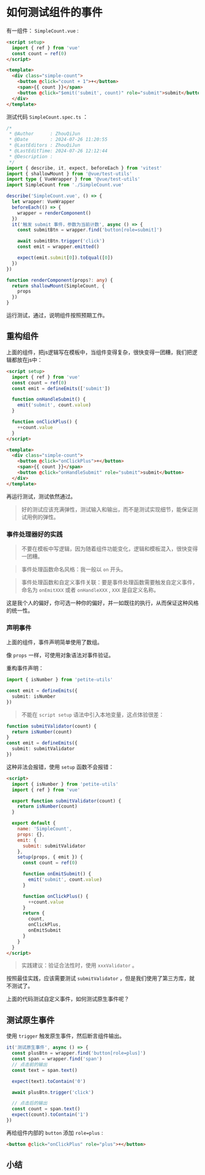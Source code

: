 # 如何测试组件的事件

有一组件： `SimpleCount.vue` :

```html
<script setup>
  import { ref } from 'vue'
  const count = ref(0)
</script>

<template>
  <div class="simple-count">
    <button @click="count + 1">+</button>
    <span>{{ count }}</span>
    <button @click="$emit('submit', count)" role="submit">submit</button>
  </div>
</template>
```

测试代码 `SimpleCount.spec.ts` ：

```ts
/*
 * @Author      : ZhouQiJun
 * @Date        : 2024-07-26 11:20:55
 * @LastEditors : ZhouQiJun
 * @LastEditTime: 2024-07-26 12:12:44
 * @Description :
 */
import { describe, it, expect, beforeEach } from 'vitest'
import { shallowMount } from '@vue/test-utils'
import type { VueWrapper } from '@vue/test-utils'
import SimpleCount from './SimpleCount.vue'

describe('SimpleCount.vue', () => {
  let wrapper: VueWrapper
  beforeEach(() => {
    wrapper = renderComponent()
  })
  it('触发 submit 事件，参数为当前计数', async () => {
    const submitBtn = wrapper.find('button[role=submit]')

    await submitBtn.trigger('click')
    const emit = wrapper.emitted()

    expect(emit.submit[0]).toEqual([0])
  })
})

function renderComponent(props?: any) {
  return shallowMount(SimpleCount, {
    props
  })
}
```

运行测试，通过，说明组件按照预期工作。

## 重构组件

上面的组件，把js逻辑写在模板中，当组件变得复杂，很快变得一团糟，我们把逻辑都放在js中：

```html
<script setup>
  import { ref } from 'vue'
  const count = ref(0)
  const emit = defineEmits(['submit'])

  function onHandleSubmit() {
    emit('submit', count.value)
  }

  function onClickPlus() {
    ++count.value
  }
</script>

<template>
  <div class="simple-count">
    <button @click="onClickPlus">+</button>
    <span>{{ count }}</span>
    <button @click="onHandleSubmit" role="submit">submit</button>
  </div>
</template>
```

再运行测试，测试依然通过。

> 好的测试应该充满弹性，测试输入和输出，而不是测试实现细节，能保证测试用例的弹性。

### 事件处理器好的实践

> 不要在模板中写逻辑，因为随着组件功能变化，逻辑和模板混入，很快变得一团糟。

> 事件处理函数命名风格：我一般以 `on` 开头。

> 事件处理函数和自定义事件关联：要是事件处理函数需要触发自定义事件，命名为 `onEmitXXX` 或者 `onHandleXXX` , `XXX` 是自定义名称。

这是我个人的偏好，你可选一种你的偏好，并一如既往的执行，从而保证这种风格的统一性。

### 声明事件

上面的组件，事件声明简单使用了数组。

像 `props` 一样，可使用对象语法对事件验证。

重构事件声明：

```ts
import { isNumber } from 'petite-utils'

const emit = defineEmits({
  submit: isNumber
})
```

> 不能在 `script setup` 语法中引入本地变量，这点体验很差：

```ts
function submitValidator(count) {
  return isNumber(count)
}
const emit = defineEmits({
  submit: submitValidator
})
```

这种非法会报错，使用 `setup` 函数不会报错：

```html
<script>
  import { isNumber } from 'petite-utils'
  import { ref } from 'vue'

  export function submitValidator(count) {
    return isNumber(count)
  }

  export default {
    name: 'SimpleCount',
    props: {},
    emit: {
      submit: submitValidator
    },
    setup(props, { emit }) {
      const count = ref(0)

      function onEmitSubmit() {
        emit('submit', count.value)
      }

      function onClickPlus() {
        ++count.value
      }
      return {
        count,
        onClickPlus,
        onEmitSubmit
      }
    }
  }
</script>
```

> 实践建议：验证合法性时，使用 `xxxValidator` 。

按照最佳实践，应该需要测试 `submitValidator` ，但是我们使用了第三方库，就不测试了。

上面的代码测试自定义事件，如何测试原生事件呢？

## 测试原生事件

使用 `trigger` 触发原生事件，然后断言组件输出。

```ts
it('测试原生事件', async () => {
  const plusBtn = wrapper.find('button[role=plus]')
  const span = wrapper.find('span')
  // 点击前的输出
  const text = span.text()

  expect(text).toContain('0')

  await plusBtn.trigger('click')

  // 点击后的输出
  const count = span.text()
  expect(count).toContain('1')
})
```

再给组件内部的 `button` 添加 `role=plus` :

```html
<button @click="onClickPlus" role="plus">+</button>
```

## 小结
